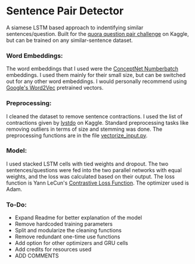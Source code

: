 # Sentence Pair Detector

  A siamese LSTM based approach to indentifying similar sentences/question. Built for the [quora question pair challenge](https://www.kaggle.com/c/quora-question-pairs) on Kaggle, but can be trained on any similar-sentence dataset. 
### Word Embeddings: 
The word embeddings that I used were the [ConceptNet Numberbatch](https://github.com/commonsense/conceptnet-numberbatch) embeddings. I used them mainly for their small size, but can be switched out for any other word embeddings. I would personally recommend using [Google's Word2Vec](https://code.google.com/archive/p/word2vec/) pretrained vectors.
### Preprocessing:
I cleaned the dataset to remove sentence contractions. I used the list of contractions given by [lystdo](https://www.kaggle.com/lystdo) on Kaggle. Standard preprocessing tasks like removing outliers in terms of size and stemming was done. The preprocessing functions are in the file [vectorize_input.py](https://github.com/rpanchal1996/question-pair/blob/master/vectorize_input.py).
### Model:
I used stacked LSTM cells with tied weights and dropout. The two sentences/questions were fed into the two parallel networks with equal weights, and the loss was calculated based on their output. The loss function is Yann LeCun's [Contrastive Loss Function](http://yann.lecun.com/exdb/publis/pdf/hadsell-chopra-lecun-06.pdf). The optimizer used is Adam. 

### To-Do:

 - Expand Readme for better explanation of the model
 - Remove hardcoded training parameters
 - Split and modularize the cleaning functions
 - Remove redundant one-time use functions
 - Add option for other optimizers and GRU cells
 - Add credits for resources used
 - ADD COMMENTS

 

 

